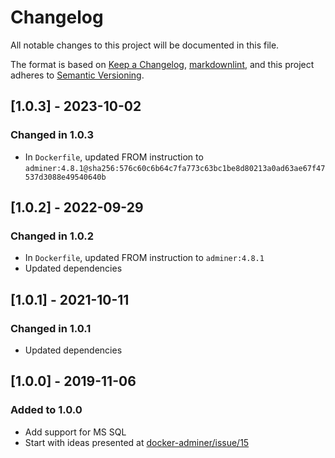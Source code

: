 # Changelog

All notable changes to this project will be documented in this file.

The format is based on [Keep a Changelog](https://keepachangelog.com/en/1.0.0/),
[markdownlint](https://dlaa.me/markdownlint/),
and this project adheres to [Semantic Versioning](https://semver.org/spec/v2.0.0.html).

## [1.0.3] - 2023-10-02

### Changed in 1.0.3

- In `Dockerfile`, updated FROM instruction to `adminer:4.8.1@sha256:576c60c6b64c7fa773c63bc1be8d80213a0ad63ae67f47537d3088e49540640b`

## [1.0.2] - 2022-09-29

### Changed in 1.0.2

- In `Dockerfile`, updated FROM instruction to `adminer:4.8.1`
- Updated dependencies

## [1.0.1] - 2021-10-11

### Changed in 1.0.1

- Updated dependencies

## [1.0.0] - 2019-11-06

### Added to 1.0.0

- Add support for MS SQL
- Start with ideas presented at [docker-adminer/issue/15](https://github.com/TimWolla/docker-adminer/issues/15)
